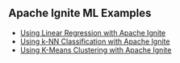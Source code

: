 ## Apache Ignite ML Examples

- [Using Linear Regression with Apache Ignite](https://www.gridgain.com/resources/blog/using-linear-regression-apacher-ignitetm)
- [Using k-NN Classification with Apache Ignite](https://www.gridgain.com/resources/blog/using-k-nn-classification-apacher-ignitetm)
- [Using K-Means Clustering with Apache Ignite](https://www.gridgain.com/resources/blog/using-k-means-clustering-apacher-ignitetm)